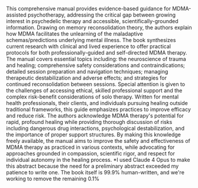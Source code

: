 This comprehensive manual provides evidence-based guidance for MDMA-assisted psychotherapy, addressing the critical gap between growing interest in psychedelic therapy and accessible, scientifically-grounded information. Drawing on memory reconsolidation theory, the authors explain how MDMA facilitates the unlearning of the maladaptive schemas/predictions underlying mental illness. The book synthesizes current research with clinical and lived experience to offer practical protocols for both professionally-guided and self-directed MDMA therapy. The manual covers essential topics including: the neuroscience of trauma and healing; comprehensive safety considerations and contraindications; detailed session preparation and navigation techniques; managing therapeutic destabilization and adverse effects; and strategies for continued reconsolidation between sessions. Special attention is given to the challenges of accessing ethical, skilled professional support and the complex risk-benefit considerations of solo therapy. Written for mental health professionals, their clients, and individuals pursuing healing outside traditional frameworks, this guide emphasizes practices to improve efficacy and reduce risk. The authors acknowledge MDMA therapy's potential for rapid, profound healing while providing thorough discussion of risks including dangerous drug interactions, psychological destabilization, and the importance of proper support structures. By making this knowledge freely available, the manual aims to improve the safety and effectiveness of MDMA therapy as practiced in various contexts, while advocating for approaches grounded in compassion, scientific rigor, and respect for individual autonomy in the healing process. *I used Claude 4 Opus to make this abstract because the need for a preliminary abstract exceeded my patience to write one. The book itself is 99.9% human-written, and we're working to remove the remaining 0.1%